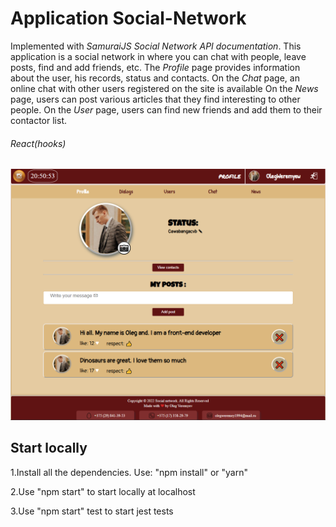 # Application Social-Network

Implemented with *SamuraiJS Social Network API documentation*. This application is a social network in
where you can chat with people, leave posts, find and add friends, etc.
The *Profile* page provides information about the user, his records, status and contacts.
On the *Chat* page, an online chat with other users registered on the site is available
On the *News* page, users can post various articles that they find interesting to other people.
On the *User* page, users can find new friends and add them to their contactor list.

###### React(hooks)

![socialNetwork](src\assets\images\socialNetwork.png)

## Start locally

1.Install all the dependencies. Use: "npm install" or "yarn"

2.Use "npm start" to start locally at localhost

3.Use "npm start" test to start jest tests
